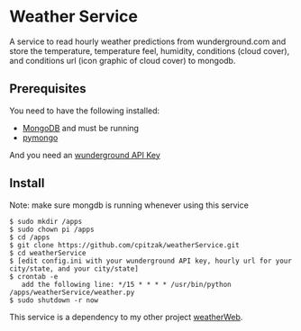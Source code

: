 # Weather Service

A service to read hourly weather predictions from wunderground.com and store the temperature, temperature feel, humidity, conditions (cloud cover), and conditions url (icon graphic of cloud cover) to mongodb.


## Prerequisites
You need to have the following installed:

- [MongoDB](http://www.mongodb.org) and must be running
- [pymongo](https://docs.mongodb.com/getting-started/python/client/)

And you need an [wunderground API Key](https://www.wunderground.com/weather/api/)


## Install

Note: make sure mongdb is running whenever using this service


```
$ sudo mkdir /apps
$ sudo chown pi /apps
$ cd /apps
$ git clone https://github.com/cpitzak/weatherService.git
$ cd weatherService
$ [edit config.ini with your wunderground API key, hourly url for your city/state, and your city/state]
$ crontab -e
   add the following line: */15 * * * * /usr/bin/python /apps/weatherService/weather.py
$ sudo shutdown -r now
```
This service is a dependency to my other project [weatherWeb](https://github.com/cpitzak/weatherWeb).

